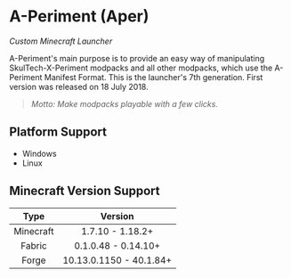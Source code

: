 # A-Periment (Aper)
*Custom Minecraft Launcher*

A-Periment's main purpose is to provide an easy way of manipulating SkulTech-X-Periment modpacks and all other modpacks, which use the A-Periment Manifest Format. This is the launcher's 7th generation. First version was released on 18 July 2018.

> *Motto: Make modpacks playable with a few clicks.*

## Platform Support

- Windows
- Linux

## Minecraft Version Support

| Type | Version |
| :---------------: | :----------: |
| Minecraft | 1.7.10 - 1.18.2+ |
| Fabric | 0.1.0.48 - 0.14.10+ |
| Forge | 10.13.0.1150 - 40.1.84+ |
